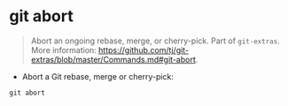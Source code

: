 # git abort

> Abort an ongoing rebase, merge, or cherry-pick.
> Part of `git-extras`.
> More information: <https://github.com/tj/git-extras/blob/master/Commands.md#git-abort>.

- Abort a Git rebase, merge or cherry-pick:

`git abort`
